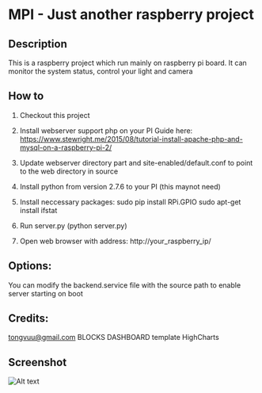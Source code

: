 # MPI - Just another raspberry project


## Description
This is a raspberry project which run mainly on raspberry pi board.
It can monitor the system status, control your light and camera


## How to
1. Checkout this project

2. Install webserver support php on your PI
Guide here: https://www.stewright.me/2015/08/tutorial-install-apache-php-and-mysql-on-a-raspberry-pi-2/

3. Update webserver directory part and site-enabled/default.conf to point to the web directory in source

4. Install python from version 2.7.6 to your PI (this maynot need)

5. Install neccessary packages:
sudo pip install RPi.GPIO
sudo apt-get install ifstat

6. Run server.py (python server.py)

7. Open web browser with address: http://your_raspberry_ip/


## Options:
You can modify the backend.service file with the source path to enable server starting on boot


## Credits:
tongvuu@gmail.com
BLOCKS DASHBOARD template
HighCharts


## Screenshot
![Alt text](/web/screenshot.jpg?raw=true "Raspberry Pi Dashboard")